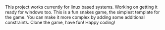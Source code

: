 This project works currently for linux based systems. Working on getting it ready for windows too.
This is a fun snakes game, the simplest template for the game. 
You can make it more complex by adding some additional constraints. 
Clone the game, have fun! Happy coding! 
